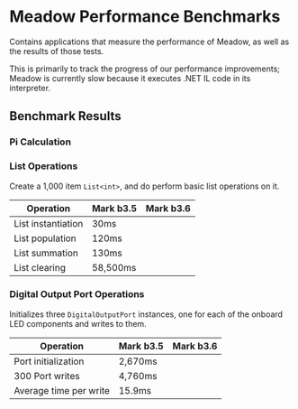 # Meadow Performance Benchmarks

Contains applications that measure the performance of Meadow, as well as the results of those tests.

This is primarily to track the progress of our performance improvements; Meadow is currently slow because it executes .NET IL code in its interpreter. 

## Benchmark Results

### Pi Calculation



### List Operations

Create a 1,000 item `List<int>`, and do perform basic list operations on it.

| Operation          | Mark b3.5 | Mark b3.6 |
|--------------------|----------------|--------------|
| List instantiation | 30ms           |
| List population    | 120ms          |
| List summation     | 130ms          |
| List clearing      | 58,500ms       |

### Digital Output Port Operations

Initializes three `DigitalOutputPort` instances, one for each of the onboard LED components and 
writes to them.

| Operation              | Mark b3.5 | Mark b3.6 |
|------------------------|----------------|--------------|
| Port initialization    | 2,670ms        |
| 300 Port writes        | 4,760ms        |
| Average time per write | 15.9ms         |